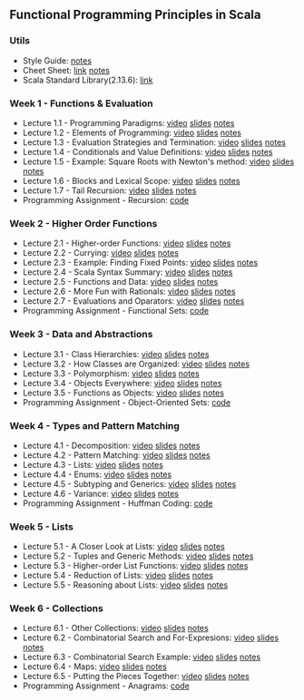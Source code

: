 ## Functional Programming Principles in Scala

### Utils
- Style Guide: [notes]()
- Cheet Sheet: [link](https://github.com/lampepfl/progfun-wiki/blob/gh-pages/CheatSheet.md) [notes]()
- Scala Standard Library(2.13.6): [link](https://www.scala-lang.org/api/current/)

### Week 1 - Functions & Evaluation
- Lecture 1.1 - Programming Paradigms: [video]() [slides]() [notes]()
- Lecture 1.2 - Elements of Programming: [video]() [slides]() [notes]()
- Lecture 1.3 - Evaluation Strategies and Termination: [video]() [slides]() [notes]()
- Lecture 1.4 - Conditionals and Value Definitions: [video]() [slides]() [notes]()
- Lecture 1.5 - Example: Square Roots with Newton's method: [video]() [slides]() [notes]()
- Lecture 1.6 - Blocks and Lexical Scope: [video]() [slides]() [notes]()
- Lecture 1.7 - Tail Recursion: [video]() [slides]() [notes]()
- Programming Assignment - Recursion: [code]()

### Week 2 - Higher Order Functions
- Lecture 2.1 - Higher-order Functions: [video]() [slides]() [notes]()
- Lecture 2.2 - Currying: [video]() [slides]() [notes]()
- Lecture 2.3 - Example: Finding Fixed Points: [video]() [slides]() [notes]()
- Lecture 2.4 - Scala Syntax Summary: [video]() [slides]() [notes]()
- Lecture 2.5 - Functions and Data: [video]() [slides]() [notes]()
- Lecture 2.6 - More Fun with Rationals: [video]() [slides]() [notes]()
- Lecture 2.7 - Evaluations and Oparators: [video]() [slides]() [notes]()
- Programming Assignment - Functional Sets: [code]()

### Week 3 - Data and Abstractions
- Lecture 3.1 - Class Hierarchies: [video]() [slides]() [notes]()
- Lecture 3.2 - How Classes are Organized: [video]() [slides]() [notes]()
- Lecture 3.3 - Polymorphism: [video]() [slides]() [notes]()
- Lecture 3.4 - Objects Everywhere: [video]() [slides]() [notes]()
- Lecture 3.5 - Functions as Objects: [video]() [slides]() [notes]()
- Programming Assignment - Object-Oriented Sets: [code]()

### Week 4 - Types and Pattern Matching
- Lecture 4.1 - Decomposition: [video]() [slides]() [notes]()
- Lecture 4.2 - Pattern Matching: [video]() [slides]() [notes]()
- Lecture 4.3 - Lists: [video]() [slides]() [notes]()
- Lecture 4.4 - Enums: [video]() [slides]() [notes]()
- Lecture 4.5 - Subtyping and Generics: [video]() [slides]() [notes]()
- Lecture 4.6 - Variance: [video]() [slides]() [notes]()
- Programming Assignment - Huffman Coding: [code]()

### Week 5 - Lists
- Lecture 5.1 - A Closer Look at Lists: [video]() [slides]() [notes]()
- Lecture 5.2 - Tuples and Generic Methods: [video]() [slides]() [notes]()
- Lecture 5.3 - Higher-order List Functions: [video]() [slides]() [notes]()
- Lecture 5.4 - Reduction of Lists: [video]() [slides]() [notes]()
- Lecture 5.5 - Reasoning about Lists: [video]() [slides]() [notes]()

### Week 6 - Collections
- Lecture 6.1 - Other Collections: [video]() [slides]() [notes]()
- Lecture 6.2 - Combinatorial Search and For-Expresions: [video]() [slides]() [notes]()
- Lecture 6.3 - Combinatorial Search Example: [video]() [slides]() [notes]()
- Lecture 6.4 - Maps: [video]() [slides]() [notes]()
- Lecture 6.5 - Putting the Pieces Together: [video]() [slides]() [notes]()
- Programming Assignment - Anagrams: [code]()
